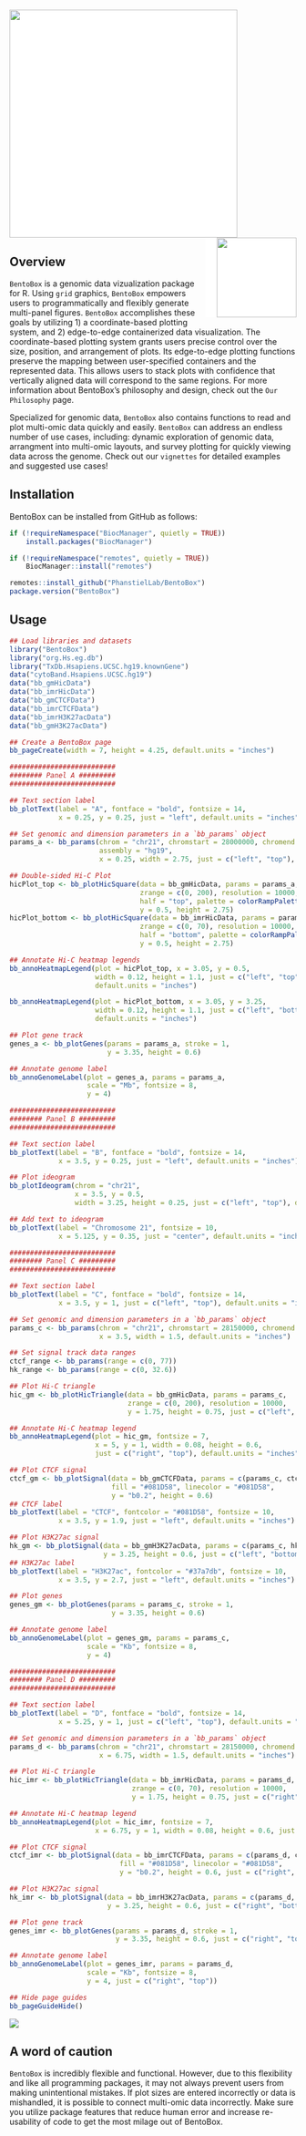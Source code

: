 
# <img src="man/figures/bento-logotype-singleline-black.png" width="400px" style="background-color:white;border=transparent" /> <img src="man/figures/logo.png" align="right" width="140px" style="padding-left:20px; background-color:white" />

## Overview

`BentoBox` is a genomic data vizualization package for R. Using `grid`
graphics, `BentoBox` empowers users to programmatically and flexibly
generate multi-panel figures. `BentoBox` accomplishes these goals by
utilizing 1) a coordinate-based plotting system, and 2) edge-to-edge
containerized data visualization. The coordinate-based plotting system
grants users precise control over the size, position, and arrangement of
plots. Its edge-to-edge plotting functions preserve the mapping between
user-specified containers and the represented data. This allows users to
stack plots with confidence that vertically aligned data will correspond
to the same regions. For more information about BentoBox’s philosophy
and design, check out the `Our Philosophy` page.

Specialized for genomic data, `BentoBox` also contains functions to read
and plot multi-omic data quickly and easily. `BentoBox` can address an
endless number of use cases, including: dynamic exploration of genomic
data, arrangment into multi-omic layouts, and survey plotting for
quickly viewing data across the genome. Check out our `vignettes` for
detailed examples and suggested use cases!

## Installation

BentoBox can be installed from GitHub as follows:

``` r
if (!requireNamespace("BiocManager", quietly = TRUE))
    install.packages("BiocManager")

if (!requireNamespace("remotes", quietly = TRUE))
    BiocManager::install("remotes")

remotes::install_github("PhanstielLab/BentoBox")
package.version("BentoBox")
```

## Usage

``` r
## Load libraries and datasets
library("BentoBox")
library("org.Hs.eg.db")
library("TxDb.Hsapiens.UCSC.hg19.knownGene")
data("cytoBand.Hsapiens.UCSC.hg19")
data("bb_gmHicData")
data("bb_imrHicData")
data("bb_gmCTCFData")
data("bb_imrCTCFData")
data("bb_imrH3K27acData")
data("bb_gmH3K27acData")

## Create a BentoBox page
bb_pageCreate(width = 7, height = 4.25, default.units = "inches")

##########################
######## Panel A #########
##########################

## Text section label
bb_plotText(label = "A", fontface = "bold", fontsize = 14,
            x = 0.25, y = 0.25, just = "left", default.units = "inches")

## Set genomic and dimension parameters in a `bb_params` object
params_a <- bb_params(chrom = "chr21", chromstart = 28000000, chromend = 30300000, 
                      assembly = "hg19",
                      x = 0.25, width = 2.75, just = c("left", "top"), default.units = "inches")

## Double-sided Hi-C Plot
hicPlot_top <- bb_plotHicSquare(data = bb_gmHicData, params = params_a,
                                zrange = c(0, 200), resolution = 10000,
                                half = "top", palette = colorRampPalette(c("white", "#225EA8")),
                                y = 0.5, height = 2.75)
hicPlot_bottom <- bb_plotHicSquare(data = bb_imrHicData, params = params_a,
                                zrange = c(0, 70), resolution = 10000,
                                half = "bottom", palette = colorRampPalette(c("white", "#253494")),
                                y = 0.5, height = 2.75)

## Annotate Hi-C heatmap legends
bb_annoHeatmapLegend(plot = hicPlot_top, x = 3.05, y = 0.5,
                     width = 0.12, height = 1.1, just = c("left", "top"), 
                     default.units = "inches")

bb_annoHeatmapLegend(plot = hicPlot_bottom, x = 3.05, y = 3.25,
                     width = 0.12, height = 1.1, just = c("left", "bottom"),
                     default.units = "inches")

## Plot gene track
genes_a <- bb_plotGenes(params = params_a, stroke = 1,
                        y = 3.35, height = 0.6)

## Annotate genome label
bb_annoGenomeLabel(plot = genes_a, params = params_a, 
                   scale = "Mb", fontsize = 8,
                   y = 4)

##########################
######## Panel B #########
##########################

## Text section label
bb_plotText(label = "B", fontface = "bold", fontsize = 14,
            x = 3.5, y = 0.25, just = "left", default.units = "inches")

## Plot ideogram
bb_plotIdeogram(chrom = "chr21",
                x = 3.5, y = 0.5,
                width = 3.25, height = 0.25, just = c("left", "top"), default.units = "inches")

## Add text to ideogram
bb_plotText(label = "Chromosome 21", fontsize = 10,
            x = 5.125, y = 0.35, just = "center", default.units = "inches")

##########################
######## Panel C #########
##########################

## Text section label
bb_plotText(label = "C", fontface = "bold", fontsize = 14,
            x = 3.5, y = 1, just = c("left", "top"), default.units = "inches")

## Set genomic and dimension parameters in a `bb_params` object
params_c <- bb_params(chrom = "chr21", chromstart = 28150000, chromend = 29150000, assembly = "hg19",
                      x = 3.5, width = 1.5, default.units = "inches")

## Set signal track data ranges
ctcf_range <- bb_params(range = c(0, 77))
hk_range <- bb_params(range = c(0, 32.6))

## Plot Hi-C triangle
hic_gm <- bb_plotHicTriangle(data = bb_gmHicData, params = params_c,
                             zrange = c(0, 200), resolution = 10000,
                             y = 1.75, height = 0.75, just = c("left", "bottom"))

## Annotate Hi-C heatmap legend
bb_annoHeatmapLegend(plot = hic_gm, fontsize = 7, 
                     x = 5, y = 1, width = 0.08, height = 0.6, 
                     just = c("right", "top"), default.units = "inches")

## Plot CTCF signal
ctcf_gm <- bb_plotSignal(data = bb_gmCTCFData, params = c(params_c, ctcf_range),
                         fill = "#081D58", linecolor = "#081D58",
                         y = "b0.2", height = 0.6)
## CTCF label
bb_plotText(label = "CTCF", fontcolor = "#081D58", fontsize = 10,
            x = 3.5, y = 1.9, just = "left", default.units = "inches")

## Plot H3K27ac signal
hk_gm <- bb_plotSignal(data = bb_gmH3K27acData, params = c(params_c, hk_range),
                       y = 3.25, height = 0.6, just = c("left", "bottom"))
## H3K27ac label
bb_plotText(label = "H3K27ac", fontcolor = "#37a7db", fontsize = 10,
            x = 3.5, y = 2.7, just = "left", default.units = "inches")

## Plot genes
genes_gm <- bb_plotGenes(params = params_c, stroke = 1, 
                         y = 3.35, height = 0.6)

## Annotate genome label
bb_annoGenomeLabel(plot = genes_gm, params = params_c, 
                   scale = "Kb", fontsize = 8,
                   y = 4)

##########################
######## Panel D #########
##########################

## Text section label
bb_plotText(label = "D", fontface = "bold", fontsize = 14,
            x = 5.25, y = 1, just = c("left", "top"), default.units = "inches")

## Set genomic and dimension parameters in a `bb_params` object
params_d <- bb_params(chrom = "chr21", chromstart = 28150000, chromend = 29150000, assembly = "hg19",
                      x = 6.75, width = 1.5, default.units = "inches")

## Plot Hi-C triangle
hic_imr <- bb_plotHicTriangle(data = bb_imrHicData, params = params_d,
                              zrange = c(0, 70), resolution = 10000,
                              y = 1.75, height = 0.75, just = c("right", "bottom"))

## Annotate Hi-C heatmap legend
bb_annoHeatmapLegend(plot = hic_imr, fontsize = 7,
                     x = 6.75, y = 1, width = 0.08, height = 0.6, just = c("right", "top"))

## Plot CTCF signal
ctcf_imr <- bb_plotSignal(data = bb_imrCTCFData, params = c(params_d, ctcf_range),
                           fill = "#081D58", linecolor = "#081D58",
                           y = "b0.2", height = 0.6, just = c("right", "top"))

## Plot H3K27ac signal
hk_imr <- bb_plotSignal(data = bb_imrH3K27acData, params = c(params_d, hk_range),
                        y = 3.25, height = 0.6, just = c("right", "bottom"))

## Plot gene track
genes_imr <- bb_plotGenes(params = params_d, stroke = 1, 
                          y = 3.35, height = 0.6, just = c("right", "top"))

## Annotate genome label
bb_annoGenomeLabel(plot = genes_imr, params = params_d, 
                   scale = "Kb", fontsize = 8,
                   y = 4, just = c("right", "top"))

## Hide page guides
bb_pageGuideHide()
```

<img src="man/figures/unnamed-chunk-2-1.png" style="display: block; margin: auto;" />

## A word of caution

`BentoBox` is incredibly flexible and functional. However, due to this
flexibility and like all programming packages, it may not always prevent
users from making unintentional mistakes. If plot sizes are entered
incorrectly or data is mishandled, it is possible to connect multi-omic
data incorrectly. Make sure you utilize package features that reduce
human error and increase re-usability of code to get the most milage out
of BentoBox.
